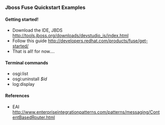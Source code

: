 

### Jboss Fuse Quickstart Examples


#### Getting started!

- Download the IDE, JBDS http://tools.jboss.org/downloads/devstudio_is/index.html
- Follow this guide http://developers.redhat.com/products/fuse/get-started/
- That is all! for now....


#### Terminal commands

- osgi:list
- osgi:uninstall *$id*
- log:display


#### References

- EAI http://www.enterpriseintegrationpatterns.com/patterns/messaging/ContentBasedRouter.html
